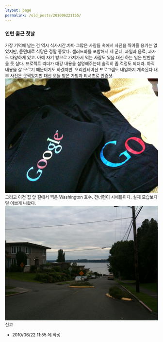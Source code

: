 ```yaml
---
layout: page
permalink: /old_posts/201006221155/
---
```


### 인턴 출근 첫날


가장 기억에 남는 건 역시 식사시간.차마 그많은 사람들 속에서 사진을 찍어올 용기는 없었지만, 듣던대로 식당은 정말 좋았다. 샐러드바를 포함해서 세 군데, 과일과 음료, 과자도 다양하게 있고. 아예 자기 방으로 가져가서 먹는 사람도 있음.대신 하는 일은 만만찮을 듯 싶다. 프로젝트 리더가 대강 내용을 설명해주는데 솔직히 좀 걱정도 되더라. 아직 내용을 잘 모르기 때문이기도 하겠지만. 오리엔테이션 프로그램도 내일까지 계속된다.내부 사진은 못찍었지만 대신 오늘 받은 가방과 티셔츠로 인증샷.![c0003499_4c2025e9d4aa2.jpg](201006221155/c0003499_4c2025e9d4aa2.jpg)그리고 이건 집 앞 길에서 찍은 Washington 호수. 건너편이 시애틀이다. 실제 모습보다 덜 이쁘게 나왔다.![c0003499_4c2025d43accf.jpg](201006221155/c0003499_4c2025d43accf.jpg)신고


- 2010/06/22 11:55 에 작성
